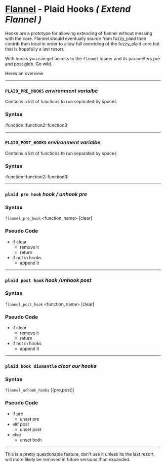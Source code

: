 # [Flannel][readme-md] - Plaid Hooks *( Extend Flannel )*

Hooks are a prototype for allowing extending of flannel without messing with the core. Flannel should eventually source from fuzzy_plaid then contrib then local in order to allow full overriding of the fuzzy_plaid core but that is hopefully a last resort.

With hooks you can get access to the `flannel` loader and its parameters pre and post glob. Go wild.

Heres an overview

---

### `PLAID_PRE_HOOKS` *environment varialbe*
  
Contains a list of functions to run separated by spaces

### Syntax

:function::function2::function3:

---

### `PLAID_POST_HOOKS` *environment varialbe*
  
Contains a list of functions to run separated by spaces

### Syntax

:function::function2::function3:

---

### `plaid pre hook` *hook / unhook pre*

### Syntax

`flannel_pre_hook` <function_name> [clear]

### Pseudo Code

- if clear
  - remove it
  - return
- if not in hooks
  - append it

---

### `plaid post hook` *hook /unhook post*

### Syntax

`flannel_post_hook` <function_name> [clear]

### Pseudo Code

- if clear
  - remove it
  - return
- if not in hooks
  - append it

---

### `plaid hook dismantle` *clear our hooks*

### Syntax

`flannel_unhook_hooks` [{pre,post}]

### Pseudo Code

- if pre
  - unset pre
- elif post
  - unset post
- else
  - unset both

---

This is a pretty questionable feature, don't use it unless its the last resort, will more likely be removed in future versions than expanded.

[readme-md]: ../README.md "Flannel Readme"